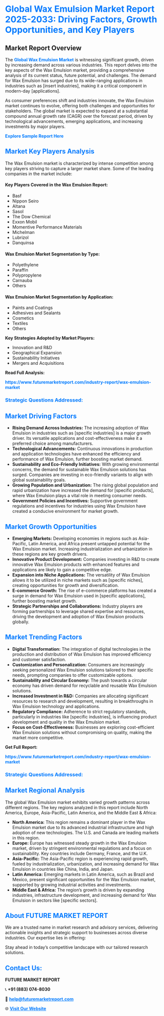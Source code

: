 <h1 style="color: #007BFF;">Global Wax Emulsion Market Report 2025-2033: Driving Factors, Growth Opportunities, and Key Players</h1>

<section id="overview">
<h2>Market Report Overview</h2>
<p>The <a href="https://www.futuremarketreport.com/industry-report/wax-emulsion-market" style="color: #007BFF; text-decoration: none;"><strong>Global Wax Emulsion Market</strong></a> is witnessing significant growth, driven by increasing demand across various industries. This report delves into the key aspects of the Wax Emulsion market, providing a comprehensive analysis of its current status, future potential, and challenges. The demand for Wax Emulsion has surged due to its wide-ranging applications in industries such as [insert industries], making it a critical component in modern-day [applications].</p>
<p>As consumer preferences shift and industries innovate, the Wax Emulsion market continues to evolve, offering both challenges and opportunities for stakeholders. The global market is expected to expand at a substantial compound annual growth rate (CAGR) over the forecast period, driven by technological advancements, emerging applications, and increasing investments by major players.</p>
</section>

<section id="overview">
<p><a href="https://www.futuremarketreport.com/request-sample/reportId=31150" style="color: #007BFF; text-decoration: none;"><strong>Explore Sample Report Here</strong></a></p>
</section>

<section id="key-players">
<h2 style="color: #007BFF;">Market Key Players Analysis</h2>
<p>The Wax Emulsion market is characterized by intense competition among key players striving to capture a larger market share. Some of the leading companies in the market include:</p>
<h4>Key Players Covered in the Wax Emulsion Report:</h4>
<ul><li>Basf</li><li>Nippon Seiro</li><li>Altana</li><li>Sasol</li><li>The Dow Chemical</li><li>Exxon Mobil</li><li>Momentive Performance Materials</li><li>Michelman</li><li>Lubrizol</li><li>Danquinsa</li></ul>
<h4>Wax Emulsion Market Segmentation by Type:</h4>
<ul><li>Polyethylene</li><li>Paraffin</li><li>Polypropylene</li><li>Carnauba</li><li>Others</li></ul>

<h4>Wax Emulsion Market Segmentation by Application:</h4>
<ul><li>Paints and Coatings</li><li>Adhesives and Sealants</li><li>Cosmetics</li><li>Textiles</li><li>Others</li></ul>
<p><strong>Key Strategies Adopted by Market Players:</strong></p>
<ul>
<li>Innovation and R&D</li>
<li>Geographical Expansion</li>
<li>Sustainability Initiatives</li>
<li>Mergers and Acquisitions</li>
</ul>
</section>

<section>
<p><strong>Read Full Analysis: </strong></p><a href="https://www.futuremarketreport.com/industry-report/wax-emulsion-market" style="color: #007BFF; text-decoration: none;"><strong>https://www.futuremarketreport.com/industry-report/wax-emulsion-market</strong></a>
<h3 style="color: #007BFF;">Strategic Questions Addressed:</h3>
</section>

<section id="driving-factors">
<h2 style="color: #007BFF;">Market Driving Factors</h2>
<ul>
<li><strong>Rising Demand Across Industries:</strong> The increasing adoption of Wax Emulsion in industries such as [specific industries] is a major growth driver. Its versatile applications and cost-effectiveness make it a preferred choice among manufacturers.</li>
<li><strong>Technological Advancements:</strong> Continuous innovations in production and application technologies have enhanced the efficiency and performance of Wax Emulsion, further boosting market demand.</li>
<li><strong>Sustainability and Eco-Friendly Initiatives:</strong> With growing environmental concerns, the demand for sustainable Wax Emulsion solutions has surged. Companies are investing in eco-friendly variants to align with global sustainability goals.</li>
<li><strong>Growing Population and Urbanization:</strong> The rising global population and rapid urbanization have increased the demand for [specific products], where Wax Emulsion plays a vital role in meeting consumer needs.</li>
<li><strong>Government Policies and Incentives:</strong> Supportive government regulations and incentives for industries using Wax Emulsion have created a conducive environment for market growth.</li>
</ul>
</section>

<section id="growth-opportunities">
<h2 style="color: #007BFF;">Market Growth Opportunities</h2>
<ul>
<li><strong>Emerging Markets:</strong> Developing economies in regions such as Asia-Pacific, Latin America, and Africa present untapped potential for the Wax Emulsion market. Increasing industrialization and urbanization in these regions are key growth drivers.</li>
<li><strong>Innovative Product Development:</strong> Companies investing in R&D to create innovative Wax Emulsion products with enhanced features and applications are likely to gain a competitive edge.</li>
<li><strong>Expansion into Niche Applications:</strong> The versatility of Wax Emulsion allows it to be utilized in niche markets such as [specific niches], creating opportunities for growth and diversification.</li>
<li><strong>E-commerce Growth:</strong> The rise of e-commerce platforms has created a surge in demand for Wax Emulsion used in [specific applications], further boosting market growth.</li>
<li><strong>Strategic Partnerships and Collaborations:</strong> Industry players are forming partnerships to leverage shared expertise and resources, driving the development and adoption of Wax Emulsion products globally.</li>
</ul>
</section>

<section id="trending-factors">
<h2 style="color: #007BFF;">Market Trending Factors</h2>
<ul>
<li><strong>Digital Transformation:</strong> The integration of digital technologies in the production and distribution of Wax Emulsion has improved efficiency and customer satisfaction.</li>
<li><strong>Customization and Personalization:</strong> Consumers are increasingly seeking personalized Wax Emulsion solutions tailored to their specific needs, prompting companies to offer customizable options.</li>
<li><strong>Sustainability and Circular Economy:</strong> The push towards a circular economy has driven demand for recyclable and reusable Wax Emulsion solutions.</li>
<li><strong>Increased Investment in R&D:</strong> Companies are allocating significant resources to research and development, resulting in breakthroughs in Wax Emulsion technology and applications.</li>
<li><strong>Regulatory Compliance:</strong> Adherence to strict regulatory standards, particularly in industries like [specific industries], is influencing product development and quality in the Wax Emulsion market.</li>
<li><strong>Focus on Cost-Effectiveness:</strong> Businesses are exploring cost-efficient Wax Emulsion solutions without compromising on quality, making the market more competitive.</li>
</ul>
</section>

<section>
<p><strong>Get Full Report: </strong></p><a href="https://www.futuremarketreport.com/industry-report/wax-emulsion-market" style="color: #007BFF; text-decoration: none;"><strong>https://www.futuremarketreport.com/industry-report/wax-emulsion-market</strong></a>
<h3 style="color: #007BFF;">Strategic Questions Addressed:</h3>
</section>


<section id="regional-analysis">
<h2 style="color: #007BFF;">Market Regional Analysis</h2>
<p>The global Wax Emulsion market exhibits varied growth patterns across different regions. The key regions analyzed in this report include North America, Europe, Asia-Pacific, Latin America, and the Middle East & Africa:</p>
<ul>
<li><strong>North America:</strong> This region remains a dominant player in the Wax Emulsion market due to its advanced industrial infrastructure and high adoption of new technologies. The U.S. and Canada are leading markets in this region.</li>
<li><strong>Europe:</strong> Europe has witnessed steady growth in the Wax Emulsion market, driven by stringent environmental regulations and a focus on sustainability. Key countries include Germany, France, and the U.K.</li>
<li><strong>Asia-Pacific:</strong> The Asia-Pacific region is experiencing rapid growth, fueled by industrialization, urbanization, and increasing demand for Wax Emulsion in countries like China, India, and Japan.</li>
<li><strong>Latin America:</strong> Emerging markets in Latin America, such as Brazil and Mexico, present significant opportunities for the Wax Emulsion market, supported by growing industrial activities and investments.</li>
<li><strong>Middle East & Africa:</strong> The region’s growth is driven by expanding industries, infrastructure development, and increasing demand for Wax Emulsion in sectors like [specific sectors].</li>
</ul>
</section>

<footer>
<h2 style="color: #007BFF;">About FUTURE MARKET REPORT</h2>
<p>We are a trusted name in market research and advisory services, delivering actionable insights and strategic support to businesses across diverse industries. Our expertise lies in offering:</p>

<p>Stay ahead in today’s competitive landscape with our tailored research solutions.</p>

<h2 style="color: #007BFF;">Contact Us:</h2>
<p><strong>FUTURE MARKET REPORT</strong></p>
<p>📞 <strong>+91 (883) 074-8030</strong></p>
<p>📧 <strong><a href="mailto:help@futuremarketreport.com" style="color: #007BFF;">help@futuremarketreport.com</a></strong></p>
<p>🌐 <strong><a href="https://www.futuremarketreport.com/" style="color: #007BFF;">Visit Our Website</a></strong></p>
</footer>